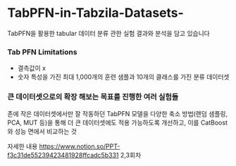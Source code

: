 # TabPFN-in-Tabzila-Datasets-
TabPFN을 활용한 tabular 데이터 분류 관한 실험 결과와 분석을 담고 있습니다

### Tab PFN Limitations

- 결측값이 x 
- 숫자 특성을 가진 최대 1,000개의 훈련 샘플과 10개의 클래스를 가진 분류 데이터셋

### 큰 데이터셋으로의 확장 해보는 목표를 진행한 여러 실험들

존에 작은 데이터셋에서만 잘 작동하던 TabPFN 모델을 다양한 축소 방법(랜덤 샘플링, PCA, MUT 등)을 통해 더 큰 데이터셋에도 적용 가능하도록 개선하고, 이를 CatBoost와 성능 면에서 비교하는 것

자세한 내용 
https://www.notion.so/PPT-f3c31de55239423481928ffcadc5b331 2,3회차


